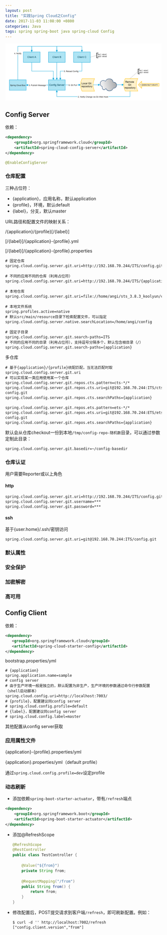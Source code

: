 ```yaml
---
layout: post
title: "实践Spring Cloud之Config"
date: 2017-11-03 11:08:00 +0800
categories: Java
tags: spring spring-boot java spring-cloud Config
---
```


![Spring Cloud Config Architecture](/images/spring-cloud-config-architecture.png)

## Config Server

依赖：

```xml
<dependency>
	<groupId>org.springframework.cloud</groupId>
	<artifactId>spring-cloud-config-server</artifactId>
</dependency>
```

```java
@EnableConfigServer
```

### 仓库配置

三种占位符：

* {application}，应用名称，默认application
* {profile}，环境，默认default
* {label}，分支，默认master

URL路径和配置文件的映射关系：

/{application}/{profile}[/{label}]

[/{label}]/{application}-{profile}.yml

[/{label}]/{application}-{profile}.properties

```properties
# 固定仓库
spring.cloud.config.server.git.uri=http://192.168.70.244/ITS/config.git

# 不同的应用不同的仓库（利用占位符）
spring.cloud.config.server.git.uri=http://192.168.70.244/ITS/{application}.git

# 本地仓库
spring.cloud.config.server.git.uri=file://home/angi/sts_3.8.3_koolyun/config

# 本地文件系统
spring.profiles.active=native
# 默认src/main/resource目录下检索配置文件，可以指定
spring.cloud.config.server.native.searchLocation=/home/angi/config

# 固定子目录
spring.cloud.config.server.git.search-paths=ITS
# 不同的应用不同的目录（利用占位符），支持逗号分隔多个，默认包含根目录（/）
spring.cloud.config.server.git.search-paths={application}
```

多仓库

```properties
# 基于{application}/{profile}统配匹配，当无法匹配时取spring.cloud.config.server.git.uri
# 可以实现某一类应用使用某一个仓库
spring.cloud.config.server.git.repos.cts.pattern=cts-*/*
spring.cloud.config.server.git.repos.cts.uri=git@192.168.70.244:ITS/cts-config.git
spring.cloud.config.server.git.repos.cts.searchPaths={application}

spring.cloud.config.server.git.repos.ets.pattern=ets-*/*
spring.cloud.config.server.git.repos.ets.uri=git@192.168.70.244:ETS/ets-config.git
spring.cloud.config.server.git.repos.ets.searchPaths={application}
```

默认会从仓库checkout一份到本地`/tmp/config-repo-随机数`目录，可以通过参数定制此目录：

```properties
spring.cloud.config.server.git.basedir=~/config-basedir
```



### 仓库认证

用户需要Reporter或以上角色

#### http

```properties
spring.cloud.config.server.git.uri=http://192.168.70.244/ITS/config.git
spring.cloud.config.server.git.username=***
spring.cloud.config.server.git.password=***
```

#### ssh

基于{user.home}/.ssh/密钥访问

```properties
spring.cloud.config.server.git.uri=git@192.168.70.244:ITS/config.git
```

### 默认属性

### 安全保护

### 加密解密

### 高可用

## Config Client

依赖：

```xml
<dependency>
   <groupId>org.springframework.cloud</groupId>
   <artifactId>spring-cloud-starter-config</artifactId>
</dependency>
```

bootstrap.properties/yml

```properties
# {application}
spring.application.name=sample
# config server
# 由于生产环境一般是独立的，默认配置为非生产，生产环境的参数通过命令行参数配置（shell启动脚本）
spring.cloud.config.uri=http://localhost:7003/
# {profile}，配置建议同config server
# spring.cloud.config.profile=default
# {label}，配置建议同config server
# spring.cloud.config.label=master
```

其他配置从config server获取

### 应用属性文件

{application}-{profile}.properties/yml

{application}.properties/yml（default profile）

通过`spring.cloud.config.profile=dev`设定profile

### 动态刷新

* 添加依赖`spring-boot-starter-actuator`，带有`/refresh`端点

```xml
<dependency>
	<groupId>org.springframework.boot</groupId>
	<artifactId>spring-boot-starter-actuator</artifactId>
</dependency>
```

* 添加@RefreshScope

  ```java
  @RefreshScope
  @RestController
  public class TestController {

      @Value("${from}")
      private String from;

      @RequestMapping("/from")
      public String from() {
          return from;
      }
  }
  ```

* 修改配置后，POST提交请求到客户端`/refresh`，即可刷新配置。例如：

  ```shell
  $ curl -d '' http://localhost:7002/refresh
  ["config.client.version","from"]
  ```

  ​